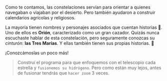 <gs-attire attire-url="https://raw.githubusercontent.com/MumukiProject/mumuki-guia-gobstones-practica-integradora-primaria/master/assets/attires/config_1552402292533.json"></gs-attire>

<gs-toolbox toolbox-url="https://raw.githubusercontent.com/MumukiProject/mumuki-guia-gobstones-repeticion-condicional-ii-kids/master/assets/toolbox.xml">
</gs-toolbox>

Como te contamos, las constelaciones servían para orientar a quienes navegaban o viajaban por el desierto. Pero también ayudaron a construir calendarios agrícolas y religiosos.

La mayoría tienen nombres y personajes asociados que cuentan historias :crystal_ball:. Uno de ellos es **Orión**, caracterizado como un gran cazador. Quizás nunca escuchaste hablar de esta constelación, pero seguramente conozcas su _cinturón_: **las Tres Marías**. Y ellas también tienen sus propias historias. :book:

¡Conozcámoslas un poco más!

> Construí el programa para que enfoquemos con el telescopio cada estrella y `fusionemos su hidrógeno`. Pero como están muy lejos, antes de fusionar tendrás que `hacer zoom` 3 veces. 
